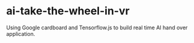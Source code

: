 # ai-take-the-wheel-in-vr
Using Google cardboard and Tensorflow.js to build real time AI hand over application.
